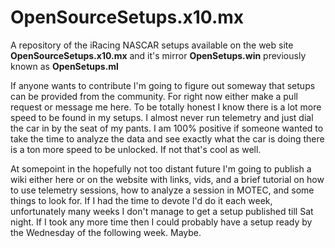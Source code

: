 # OpenSourceSetups.x10.mx
A repository of the iRacing NASCAR setups available on the web site <strong>OpenSourceSetups.x10.mx</strong> and it's mirror <strong>OpenSetups.win</strong> previously known as <strong>OpenSetups.ml</strong>

If anyone wants to contribute I'm going to figure out someway that setups can be provided from the community.  For right now either make a pull request or message me here.  To be totally honest I know there is a lot more speed to be found in my setups.  I almost never run telemetry and just dial the car in by the seat of my pants.  I am 100% positive if someone wanted to take the time to analyze the data and see exactly what the car is doing there is a ton more speed to be unlocked.  If not that's cool as well.  

At somepoint in the hopefully not too distant future I'm going to publish a wiki either here or on the website with links, vids, and a brief tutorial on how to use telemetry sessions, how to analyze a session in MOTEC, and some things to look for.  If I had the time to devote I'd do it each week, unfortunately many weeks I don't manage to get a setup published till Sat night.  If I took any more time then I could probably have a setup ready by the Wednesday of the following week.  Maybe. 
